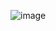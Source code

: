 ![image](https://github.com/Jaiminkapopara/save-file/assets/88267997/935d2468-489b-4025-9f2d-5db71f7de65d)
